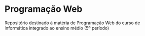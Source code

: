 # Programação Web
Repositório destinado à matéria de Programação Web do curso de Informática integrado ao ensino médio (5º período)
